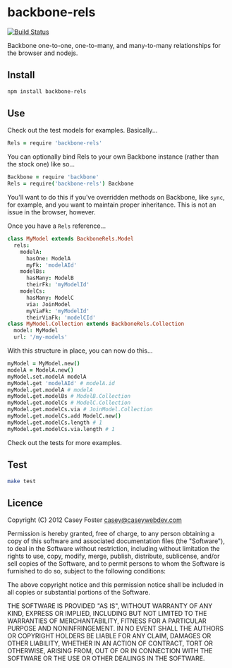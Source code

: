 backbone-rels
=============
[![Build Status](https://secure.travis-ci.org/caseywebdev/backbone-rels.png)](http://travis-ci.org/caseywebdev/backbone-rels)

Backbone one-to-one, one-to-many, and many-to-many relationships for the browser and nodejs.

Install
-------

```bash
npm install backbone-rels
```

Use
---

Check out the test models for examples. Basically...

```coffee
Rels = require 'backbone-rels'
```

You can optionally bind Rels to your own Backbone instance (rather than the
stock one) like so...

```coffee
Backbone = require 'backbone'
Rels = require('backbone-rels') Backbone
```

You'll want to do this if you've overridden methods on Backbone, like `sync`,
for example, and you want to maintain proper inheritance. This is not an issue
in the browser, however.

Once you have a `Rels` reference...

```coffee
class MyModel extends BackboneRels.Model
  rels:
    modelA:
      hasOne: ModelA
      myFk: 'modelAId'
    modelBs:
      hasMany: ModelB
      theirFk: 'myModelId'
    modelCs:
      hasMany: ModelC
      via: JoinModel
      myViaFk: 'myModelId'
      theirViaFk: 'modelCId'
class MyModel.Collection extends BackboneRels.Collection
  model: MyModel
  url: '/my-models'
```

With this structure in place, you can now do this...

```coffee
myModel = MyModel.new()
modelA = ModelA.new()
myModel.set.modelA modelA
myModel.get 'modelAId' # modelA.id
myModel.get.modelA # modelA
myModel.get.modelBs # ModelB.Collection
myModel.get.modelCs # ModelC.Collection
myModel.get.modelCs.via # JoinModel.Collection
myModel.get.modelCs.add ModelC.new()
myModel.get.modelCs.length # 1
myModel.get.modelCs.via.length # 1
```

Check out the tests for more examples.

Test
----

```bash
make test
```

Licence
-------

Copyright (C) 2012 Casey Foster <casey@caseywebdev.com>

Permission is hereby granted, free of charge, to any person obtaining a copy
of this software and associated documentation files (the "Software"), to deal
in the Software without restriction, including without limitation the rights
to use, copy, modify, merge, publish, distribute, sublicense, and/or sell
copies of the Software, and to permit persons to whom the Software is
furnished to do so, subject to the following conditions:

The above copyright notice and this permission notice shall be included in all
copies or substantial portions of the Software.

THE SOFTWARE IS PROVIDED "AS IS", WITHOUT WARRANTY OF ANY KIND, EXPRESS OR
IMPLIED, INCLUDING BUT NOT LIMITED TO THE WARRANTIES OF MERCHANTABILITY,
FITNESS FOR A PARTICULAR PURPOSE AND NONINFRINGEMENT. IN NO EVENT SHALL THE
AUTHORS OR COPYRIGHT HOLDERS BE LIABLE FOR ANY CLAIM, DAMAGES OR OTHER
LIABILITY, WHETHER IN AN ACTION OF CONTRACT, TORT OR OTHERWISE, ARISING FROM,
OUT OF OR IN CONNECTION WITH THE SOFTWARE OR THE USE OR OTHER DEALINGS IN THE
SOFTWARE.
